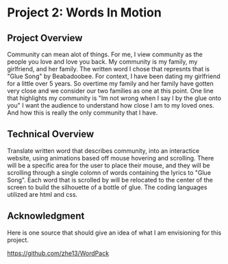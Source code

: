 # Project 2: Words In Motion

## Project Overview
Community can mean alot of things. For me, I view community as the people you love and love you back. My community is my family, my girlfriend, and her family. The written word I chose that represnts that is "Glue Song" by Beabadoobee. For context, I have been dating my girlfriend for a little over 5 years. So overtime my family and her family have gotten very close and we consider our two families as one at this point. One line that highlights my community is 
"Im not wrong when I say I by the glue onto you" I want the audience to understand how close I am to my loved ones. And how this is really the only community that I have. 

## Technical Overview
Translate written word that describes community, into an interactice website, using animations based off mouse hovering and scrolling. There will be a specific area for the user to place their mouse, and they will be scrolling through a single colomn of words containing the lyrics to "Glue Song". Each word that is scrolled by will be relocated to the center of the screen to build the silhouette of a bottle of glue. The coding languages utilized are html and css. 

## Acknowledgment
Here is one source that should give an idea of what I am envisioning for this project.

https://github.com/zhe13/WordPack

